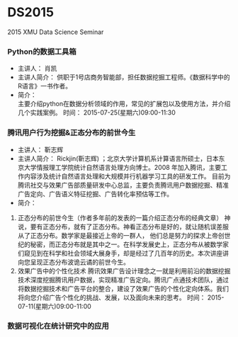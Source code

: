 # DS2015
2015 XMU Data Science Seminar

### Python的数据工具箱
* 主讲人：	肖凯
* 主讲人简介：	供职于1号店商务智能部，担任数据挖掘工程师。《数据科学中的R语言》一书作者。
* 简介：	
主要介绍python在数据分析领域的作用，常见的扩展包以及使用方法，并介绍几个实践案例。
时间：	2015-07-25(星期六)09:00-11:30

### 腾讯用户行为挖掘&正态分布的前世今生
* 主讲人：	靳志辉
* 主讲人简介：	Rickjin(靳志辉) ；北京大学计算机系计算语言所硕士，日本东京大学情报理工学院统计自然语言处理方向博士。2008 年加入腾讯，主要工作内容涉及统计自然语言处理和大规模并行机器学习工具的研发工作。 目前为腾讯社交与效果广告部质量研发中心总监，主要负责腾讯用户数据挖掘、精准广告定向、广告语义特征挖掘、广告转化率预估等工作。
* 简介：	
1. 正态分布的前世今生（作者多年前的发表的一篇介绍正态分布的经典文章）
神说，要有正态分布，就有了正态分布。神看正态分布是好的，就让随机误差服从了正态分布。数学家是最接近上帝的一群人， 他们总是努力的探求上帝创世纪的秘密，而正态分布就是其中之一。在科学发展史上，正态分布从被数学家们窥见到在科学和社会领域大展身手，却是经过了几百年的历史。本次讲座讲向您呈现正态分布波诡云谲的前世今生。
2. 效果广告中的个性化技术
腾讯效果广告设计理念之一就是利用前沿的数据挖掘技术深度挖掘腾讯用户数据，实现精准广告定向。腾讯广点通技术团队，通过将数据挖掘技术和广告平台的整合，建设了效果广告的个性化定向体系。我们将向您介绍广告个性化的挑战、发展，以及面向未来的思考。
时间：	2015-07-11(星期六)09:00-11:00

### 数据可视化在统计研究中的应用

